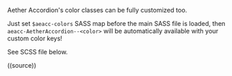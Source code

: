 Aether Accordion's color classes can be fully customized too.

Just set `$aeacc-colors` SASS map before the main SASS file is loaded, then `aeacc-AetherAccordion--<color>` will be automatically available with your custom color keys!

See SCSS file below.

((source))
